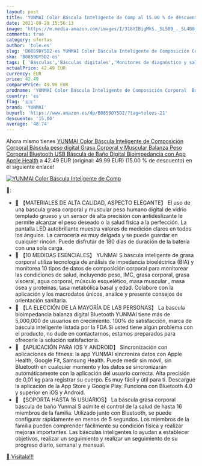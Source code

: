 ```yaml
---
layout: post
title: 'YUNMAI Color Báscula Inteligente de Comp al 15.00 % de descuento'
date: 2021-09-29 15:56:13
image: 'https://m.media-amazon.com/images/I/318YIBigMkS._SL500_._SL400_.jpg'
comments: true
category: ofertas
author: 'tole.es'
slug: 'B0859DY5D2-es YUNMAI Color Báscula Inteligente de Composición Corporal...'
sku: 'B0859DY5D2-es'
tags: [ 'Básculas','Básculas digitales','Monitores de diagnóstico y salud','Salud y cuidado personal','Suministros y equipamiento médico','apple','yunmai', ]
actualPrice: 42.49 EUR
currency: EUR
price: 42.49
comparePrice: 49.99 EUR
prodname: 'YUNMAI Color Báscula Inteligente de Composición Corporal  Báscula peso digital Grasa Corporal y Muscular  Balanza Peso Corporal Bluetooth USB Báscula de Baño Digital Bioimpedancia con App Apple Health'
country: 'es'
flag: '🇪🇸'
brand: 'YUNMAI'
buyurl: 'https://www.amazon.es/dp/B0859DY5D2/?tag=tolees-21'
descuento: '15.00'
average: '48.74'
---
```


Ahora mismo tienes [YUNMAI Color Báscula Inteligente de Composición Corporal  Báscula peso digital Grasa Corporal y Muscular  Balanza Peso Corporal Bluetooth USB Báscula de Baño Digital Bioimpedancia con App Apple Health](https://www.amazon.es/dp/B0859DY5D2/?tag=tolees-21) a 42.49 EUR (original: 49.99 EUR) (15.00 %  de descuento) en el siguiente enlace!

[![YUNMAI Color Báscula Inteligente de Comp](https://m.media-amazon.com/images/I/318YIBigMkS._SL500_._SL400_.jpg)](https://www.amazon.es/dp/B0859DY5D2/?tag=tolees-21)

🔎:

- 💪 【MATERIALES DE ALTA CALIDAD, ASPECTO ELEGANTE】 El uso de una bascula grasa corporal y muscular peso humano digital de vidrio templado grueso y un sensor de alta precisión con antideslizante le permite alcanzar el peso deseado o la salud física a la perfección. La pantalla LED autobrillante muestra valores de medición claros en todos los ángulos. La carrocería es muy delgada y se puede guardar en cualquier rincón. Puede disfrutar de 180 días de duración de la batería con una sola carga.
- 💪 【10 MEDIDAS ESENCIALES】 YUNMAI S báscula inteligente de grasa corporal utiliza tecnología de análisis de impedancia bioeléctrica (BIA) y monitorea 10 tipos de datos de composición corporal para monitorear las condiciones de salud, incluyendo peso, IMC, grasa corporal, grasa visceral, agua corporal, músculo esquelético, masa muscular , masa ósea y proteínas, tasa metabólica basal y edad. Colabore con la aplicación y los macrodatos únicos, analice y presente consejos de orientación sanitaria.
- 💪 【LA ELECCIÓN DE LA MAYORÍA DE LAS PERSONAS】 La bascula bioimpedancia balanza digital Bluetooth YUNMAI tiene más de 5,000,000 de usuarios en crecimiento. 100% de satisfacción, marca de báscula inteligente listada por la FDA.Si usted tiene algún problema con el producto, no dude en contactarnos, estamos preparados para ofrecerle la solución satisfactoria.
- 💪 【APLICACIÓN PARA IOS Y ANDROID】 Sincronización con aplicaciones de fitness: la app YUNMAI sincroniza datos con Apple Health, Google Fit, Samsung Health. Puede medir sin móvil, sin Bluetooth en cualquier momento y los datos se sincronizarán automáticamente con la aplicación del usuario correcta. Alta precisión de 0,01 kg para registrar su cuerpo. Es muy fácil y útil para ti. Descargue la aplicación de la App Store y Google Play. Funciona con Bluetooth 4.0 y superior en iOS y Android.
- 💪 【SOPORTA HASTA 16 USUARIOS】 La báscula grasa corporal báscula de baño Yunmai S admite el control de la salud de hasta 16 miembros de la familia. Utilizado junto con Bluetooth, se puede configurar rápidamente en menos de 5 segundos. Los miembros de la familia pueden comprender fácilmente su condición física y realizar mejoras importantes. Las básculas inteligentes lo ayudan a establecer objetivos, realizar un seguimiento y realizar un seguimiento de su progreso diario, semanal y mensual.

[🛒 Visítala!!!](https://www.amazon.es/dp/B0859DY5D2/?tag=tolees-21)

